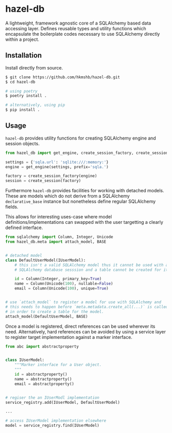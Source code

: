 # hazel-db

A lightweight, framework agnostic core of a SQLAlchemy based data accessing layer. Defines
reusable types and utility functions which encapsulate the boilerplate codes necessary to
use SQLAlchemy directly within a project.

## Installation

Install directly from source.

```bash
$ git clone https://github.com/hkmshb/hazel-db.git
$ cd hazel-db

# using poetry
$ poetry install .

# alternatively, using pip
$ pip install .
```

## Usage

`hazel-db` provides utility functions for creating SQLAlchemy engine and session objects.

```python
from hazel_db import get_engine, create_session_factory, create_session

settings = {'sqla.url': 'sqlite:///:memory:'}
engine = get_engine(settings, prefix='sqla.')

factory = create_session_factory(engine)
session = create_session(factory)
```

Furthermore `hazel-db` provides facilities for working with detached models. These are
models which do not derive from a SQLAlchemy `declarative_base` instance but nonetheless
define regular SQLAlchemy fields.

This allows for interesting uses-case where model definitions/implementations can swapped
with the user targetting a clearly defined interface.

```python
from sqlalchemy import Column, Integer, Unicode
from hazel_db.meta import attach_model, BASE


# detached model
class DefaultUserModel(IUserModel):
    # this isn't a valid SQLAlchemy model thus it cannot be used with an
    # SQLAlchemy database sesssion and a table cannot be created for it.

    id = Column(Integer, primary_key=True)
    name = Column(Unicode(100), nullable=False)
    email = Column(Unicode(100), unique=True)


# use `attach_model` to register a model for use with SQLAlchemy and
# this needs to happen before `meta.metadata.create_all(...)` is called
# in order to create a table for the model.
attach_model(DefaultUserModel, BASE)
```

Once a model is registered, direct references can be used wherever its need.
Alternatively, hard references can be avoided by using a service layer to
register target implementation against a marker interface.

```python
from abc import abstractproperty


class IUserModel:
    """Marker interface for a User object.
    """
    id = abstractproperty()
    name = abstractproperty()
    email = abstractproperty()


# regiser the an IUserModl implementation 
service_registry.add(IUserModel, DefaultUserModel)

...

# access IUserModel implementation elsewhere
model = service_registry.find(IUserModel)
```
